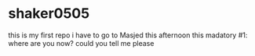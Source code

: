 # shaker0505
this is my first repo
i have to go to Masjed this afternoon this madatory
#1: where are you now? could you tell me please

